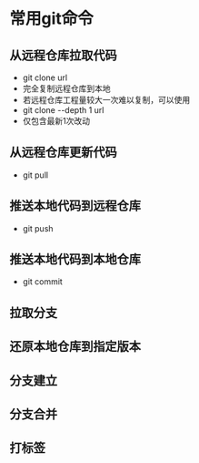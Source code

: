 # 常用git命令

## 从远程仓库拉取代码

- git clone url
- 完全复制远程仓库到本地
- 若远程仓库工程量较大一次难以复制，可以使用
- git clone --depth 1 url
- 仅包含最新1次改动

## 从远程仓库更新代码

- git  pull


## 推送本地代码到远程仓库

- git push


## 推送本地代码到本地仓库

- git commit

## 拉取分支

## 还原本地仓库到指定版本

## 分支建立

## 分支合并

## 打标签